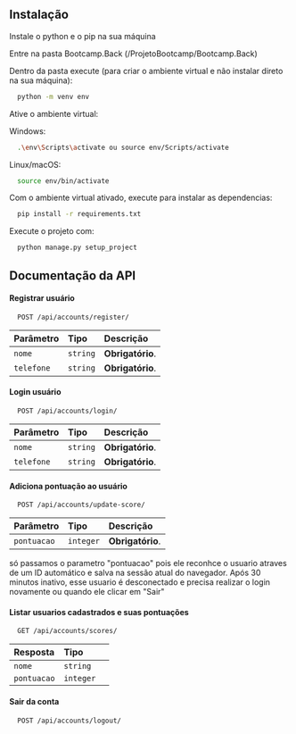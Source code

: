 
## Instalação

Instale o python e o pip na sua máquina

Entre na pasta Bootcamp.Back (/ProjetoBootcamp/Bootcamp.Back)

Dentro da pasta execute (para criar o ambiente virtual e não instalar direto na sua máquina):
```bash
  python -m venv env
```

Ative o ambiente virtual:

Windows:
```bash
  .\env\Scripts\activate ou source env/Scripts/activate
```
Linux/macOS:
```bash
  source env/bin/activate
```

Com o ambiente virtual ativado, execute para instalar as dependencias:
```bash
  pip install -r requirements.txt
```

Execute o projeto com:
```bash
  python manage.py setup_project
```
## Documentação da API

#### Registrar usuário
```http
  POST /api/accounts/register/
```

| Parâmetro   | Tipo       | Descrição                           |
| :---------- | :--------- | :---------------------------------- |
| `nome` | `string` | **Obrigatório**. |
| `telefone` | `string` | **Obrigatório**. |

#### Login usuário

```http
  POST /api/accounts/login/
```

| Parâmetro   | Tipo       | Descrição                                   |
| :---------- | :--------- | :------------------------------------------ |
| `nome` | `string` | **Obrigatório**. |
| `telefone` | `string` | **Obrigatório**. |

#### Adiciona pontuação ao usuário

```http
  POST /api/accounts/update-score/
```

| Parâmetro   | Tipo       | Descrição                                   |
| :---------- | :--------- | :------------------------------------------ |
| `pontuacao` | `integer` | **Obrigatório**. |

só passamos o parametro "pontuacao" pois ele reconhce o usuario atraves de um ID automático e salva na sessão atual do navegador. Após 30 minutos inativo, esse usuario é desconectado e precisa realizar o login novamente ou quando ele clicar em "Sair"

#### Listar usuarios cadastrados e suas pontuações

```http
  GET /api/accounts/scores/
```

| Resposta   | Tipo       | |
| :---------- | :--------- | :------------------------------------------ |
| `nome` | `string` |
| `pontuacao` | `integer` |

#### Sair da conta

```http
  POST /api/accounts/logout/
```

